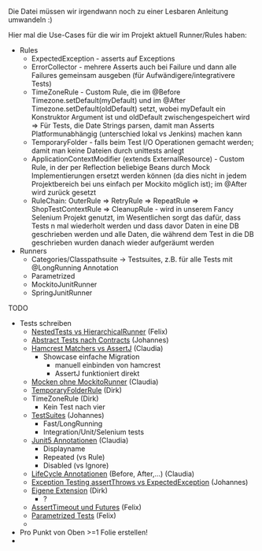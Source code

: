 Die Datei müssen wir irgendwann noch zu einer Lesbaren Anleitung umwandeln :)

Hier mal die Use-Cases für die wir im Projekt aktuell Runner/Rules haben:
* Rules
	* ExpectedException - asserts auf Exceptions
	* ErrorCollector - mehrere Asserts auch bei Failure und dann alle Failures gemeinsam ausgeben (für Aufwändigere/integrativere Tests)
	* TimeZoneRule - Custom Rule, die im @Before Timezone.setDefault(myDefault) und im @After Timezone.setDefault(oldDefault) setzt, wobei myDefault ein Konstruktor Argument ist und oldDefault zwischengespeichert wird => Für Tests, die Date Strings parsen, damit man Asserts Platformunabhängig (unterschied lokal vs Jenkins) machen kann
	* TemporaryFolder - falls beim Test I/O Operationen gemacht werden; damit man keine Dateien durch unittests anlegt
	* ApplicationContextModifier (extends ExternalResource) - Custom Rule, in der per Reflection beliebige Beans durch Mock Implementierungen ersetzt werden können (da dies nicht in jedem Projektbereich bei uns einfach per Mockito möglich ist); im @After wird zurück gesetzt
	* RuleChain: OuterRule => RetryRule => RepeatRule => ShopTestContextRule => CleanupRule - wird in unserem Fancy Selenium Projekt genutzt, im Wesentlichen sorgt das dafür, dass Tests n mal wiederholt werden und dass davor Daten in eine DB geschrieben werden und alle Daten, die während dem Test in die DB geschrieben wurden danach wieder aufgeräumt werden
* Runners
	* Categories/Classpathsuite -> Testsuites, z.B. für alle Tests mit @LongRunning Annotation
	* Parametrized
	* MockitoJunitRunner
	* SpringJunitRunner

TODO
* Tests schreiben
	* [NestedTests vs HierarchicalRunner](files/nestedTest.md) (Felix)
	* [Abstract Tests nach Contracts](files/abstractTests.md) (Johannes)
	* [Hamcrest Matchers vs AssertJ](files/hamcrest.md) (Claudia)
		* Showcase einfache Migration
			* manuell einbinden von hamcrest
			* AssertJ funktioniert direkt
	* [Mocken ohne MockitoRunner](files/mocking.md) (Claudia)
	* [TemporaryFolderRule](files/rules.md) (Dirk)
	* TimeZoneRule (Dirk)
	    * Kein Test nach vier
	* [TestSuites](files/Testsuites.md) (Johannes)
		* Fast/LongRunning
		* Integration/Unit/Selenium tests
	* [Junit5 Annotationen](files/annotations.md) (Claudia)
		* Displayname
		* Repeated (vs Rule)
		* Disabled (vs Ignore)
	* [LifeCycle Annotationen](files/annotations.md) (Before, After,...) (Claudia)
	* [Exception Testing assertThrows vs ExpectedException](files/expectedException.md) (Johannes)
	* [Eigene Extension](files/extensions.md) (Dirk)
		* ?
	* [AssertTimeout und Futures](files/timeout.md) (Felix)
	* [Parametrized Tests](files/parametrizedTests.md) (Felix)
	*
* Pro Punkt von Oben >=1 Folie erstellen!
* 